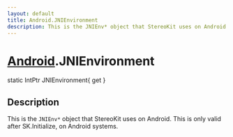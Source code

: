 ```yaml
---
layout: default
title: Android.JNIEnvironment
description: This is the JNIEnv* object that StereoKit uses on Android. This is only valid after SK.Initialize, on Android systems.
---
```

# [Android]({{site.url}}/Pages/Reference/Android.html).JNIEnvironment

<div class='signature' markdown='1'>
static IntPtr JNIEnvironment{ get }
</div>

## Description
This is the `JNIEnv*` object that StereoKit uses on
Android. This is only valid after SK.Initialize, on Android
systems.

